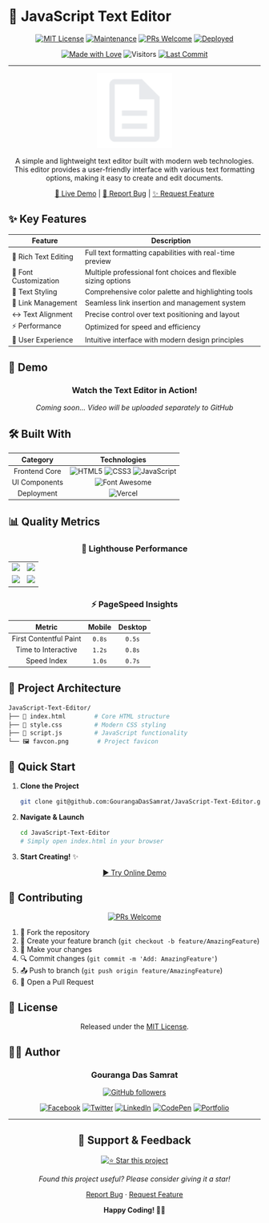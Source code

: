 # 📝 JavaScript Text Editor

<div align="center">

[![MIT License](https://img.shields.io/badge/License-MIT-green.svg)](https://opensource.org/licenses/MIT)
[![Maintenance](https://img.shields.io/badge/Maintained%3F-yes-green.svg)](https://github.com/GourangaDasSamrat/JavaScript-Text-Editor/graphs/commit-activity)
[![PRs Welcome](https://img.shields.io/badge/PRs-welcome-brightgreen.svg?style=flat-square)](http://makeapullrequest.com)
[![Deployed](https://img.shields.io/badge/Deployed-Vercel-black)](https://java-script-text-editor.vercel.app/)

[![Made with Love](https://img.shields.io/badge/Made%20With-Love-orange.svg)](https://github.com/GourangaDasSamrat/JavaScript-Text-Editor)
![Visitors](https://img.shields.io/badge/dynamic/json?color=informational&label=Visitors&query=value&url=https://api.countapi.xyz/hit/gourangadassamrat.javascript-text-editor/readme)
[![Last Commit](https://img.shields.io/github/last-commit/GourangaDasSamrat/JavaScript-Text-Editor)](https://github.com/GourangaDasSamrat/JavaScript-Text-Editor/commits/main)

---

<p align="center">
  <img src="favcon.png" alt="JavaScript Text Editor Logo" width="150px" height="150px"/>
</p>

A simple and lightweight text editor built with modern web technologies. This editor provides a user-friendly interface with various text formatting options, making it easy to create and edit documents.

[🚀 Live Demo](https://java-script-text-editor.vercel.app/) | [📝 Report Bug](https://github.com/GourangaDasSamrat/JavaScript-Text-Editor/issues) | [✨ Request Feature](https://github.com/GourangaDasSamrat/JavaScript-Text-Editor/issues)

</div>

## ✨ Key Features

<div align="center">

| Feature               | Description                                                    |
| --------------------- | -------------------------------------------------------------- |
| 📝 Rich Text Editing  | Full text formatting capabilities with real-time preview       |
| 🎨 Font Customization | Multiple professional font choices and flexible sizing options |
| 🌈 Text Styling       | Comprehensive color palette and highlighting tools             |
| 🔗 Link Management    | Seamless link insertion and management system                  |
| ↔️ Text Alignment     | Precise control over text positioning and layout               |
| ⚡ Performance        | Optimized for speed and efficiency                             |
| 🎯 User Experience    | Intuitive interface with modern design principles              |

</div>

## 🎥 Demo

<div align="center">
  <h3>Watch the Text Editor in Action!</h3>
  <p><i>Coming soon... Video will be uploaded separately to GitHub</i></p>
</div>

## 🛠️ Built With

<div align="center">

|   Category    |                                                                                                                                                     Technologies                                                                                                                                                     |
| :-----------: | :------------------------------------------------------------------------------------------------------------------------------------------------------------------------------------------------------------------------------------------------------------------------------------------------------------------: |
| Frontend Core | ![HTML5](https://img.shields.io/badge/HTML5-E34F26?style=for-the-badge&logo=html5&logoColor=white) ![CSS3](https://img.shields.io/badge/CSS3-1572B6?style=for-the-badge&logo=css3&logoColor=white) ![JavaScript](https://img.shields.io/badge/JavaScript-F7DF1E?style=for-the-badge&logo=javascript&logoColor=black) |
| UI Components |                                                                                                ![Font Awesome](https://img.shields.io/badge/Font_Awesome-339AF0?style=for-the-badge&logo=fontawesome&logoColor=white)                                                                                                |
|  Deployment   |                                                                                                        ![Vercel](https://img.shields.io/badge/Vercel-000000?style=for-the-badge&logo=vercel&logoColor=white)                                                                                                         |

</div>

## 📊 Quality Metrics

<div align="center">

### 🌟 Lighthouse Performance

<table>
<tr>
<td align="center">
<img src="https://img.shields.io/badge/Performance-98%25-success?style=for-the-badge&logo=lighthouse&logoColor=white"/>
</td>
<td align="center">
<img src="https://img.shields.io/badge/Accessibility-100%25-success?style=for-the-badge&logo=lighthouse&logoColor=white"/>
</td>
</tr>
<tr>
<td align="center">
<img src="https://img.shields.io/badge/Best_Practices-95%25-success?style=for-the-badge&logo=lighthouse&logoColor=white"/>
</td>
<td align="center">
<img src="https://img.shields.io/badge/SEO-100%25-success?style=for-the-badge&logo=lighthouse&logoColor=white"/>
</td>
</tr>
</table>

### ⚡ PageSpeed Insights

|         Metric         | Mobile | Desktop |
| :--------------------: | :----: | :-----: |
| First Contentful Paint | `0.8s` | `0.5s`  |
|  Time to Interactive   | `1.2s` | `0.8s`  |
|      Speed Index       | `1.0s` | `0.7s`  |

</div>

## 📂 Project Architecture

```bash
JavaScript-Text-Editor/
├── 📄 index.html        # Core HTML structure
├── 🎨 style.css         # Modern CSS styling
├── 📜 script.js         # JavaScript functionality
└── 🖼️ favcon.png        # Project favicon
```

## 🚀 Quick Start

1. **Clone the Project**

   ```bash
   git clone git@github.com:GourangaDasSamrat/JavaScript-Text-Editor.git
   ```

2. **Navigate & Launch**

   ```bash
   cd JavaScript-Text-Editor
   # Simply open index.html in your browser
   ```

3. **Start Creating!** ✨

<div align="center">

[▶️ Try Online Demo](https://java-script-text-editor.vercel.app/)

</div>

## 🤝 Contributing

<div align="center">

[![PRs Welcome](https://img.shields.io/badge/PRs-welcome-brightgreen.svg?style=for-the-badge)](http://makeapullrequest.com)

</div>

1. 🔱 Fork the repository
2. 🌿 Create your feature branch (`git checkout -b feature/AmazingFeature`)
3. 📝 Make your changes
4. 🔍 Commit changes (`git commit -m 'Add: AmazingFeature'`)
5. 📤 Push to branch (`git push origin feature/AmazingFeature`)
6. 🎯 Open a Pull Request

## 📜 License

<div align="center">

Released under the [MIT License](LICENSE).

</div>

## 👨‍💻 Author

<div align="center">

### **Gouranga Das Samrat**

[![GitHub followers](https://img.shields.io/github/followers/GourangaDasSamrat?style=for-the-badge&logo=github)](https://github.com/GourangaDasSamrat)

[![Facebook](https://img.shields.io/badge/Facebook-1877F2?style=for-the-badge&logo=facebook&logoColor=white)](https://www.facebook.com/gourangadassamrat)
[![Twitter](https://img.shields.io/badge/Twitter-1DA1F2?style=for-the-badge&logo=twitter&logoColor=white)](https://x.com/gouranga_khulna)
[![LinkedIn](https://img.shields.io/badge/LinkedIn-0077B5?style=for-the-badge&logo=linkedin&logoColor=white)](https://bd.linkedin.com/in/gouranga-das-samrat-330311294)
[![CodePen](https://img.shields.io/badge/CodePen-000000?style=for-the-badge&logo=codepen&logoColor=white)](https://codepen.io/gouranga-das-samrat)
[![Portfolio](https://img.shields.io/badge/Portfolio-FF7139?style=for-the-badge&logo=Safari&logoColor=white)](https://gourangadassamrat.my.canva.site/)

</div>

---

<div align="center">

## 💝 Support & Feedback

[![⭐ Star this project](https://img.shields.io/badge/-⭐%20Star%20this%20project-yellow?style=for-the-badge)](https://github.com/GourangaDasSamrat/JavaScript-Text-Editor)

_Found this project useful? Please consider giving it a star!_

[Report Bug](https://github.com/GourangaDasSamrat/JavaScript-Text-Editor/issues) · [Request Feature](https://github.com/GourangaDasSamrat/JavaScript-Text-Editor/issues)

</div>

<div align="center">

**Happy Coding! 👨‍💻**

</div>
